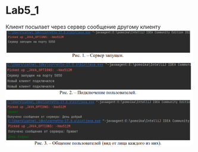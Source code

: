 # Lab5_1
Клиент посылает через сервер сообщение другому клиенту
<img width="1800" alt="Main" src="lab5/Lab5_1.png">
